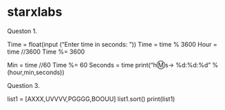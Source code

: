 # starxlabs

Queston 1.

Time = float(input (“Enter time in seconds: ”))
Time = time % 3600
Hour = time //3600
Time %= 3600

Min = time //60
Time %= 60
Seconds = time
print(“h:m:s-> %d:%d:%d” % (hour,min,seconds))



Question 3.

list1 = [AXXX,UVVVV,PGGGG,BOOUU]
list1.sort()
print(list1)



